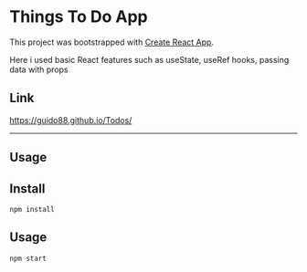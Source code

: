 # Things To Do App

This project was bootstrapped with [Create React App](https://github.com/facebook/create-react-app).

Here i used basic React features such as useState, useRef hooks, passing data with props

## Link
https://guido88.github.io/Todos/

---

## Usage

Install
---
`npm install`

Usage
---
`npm start`